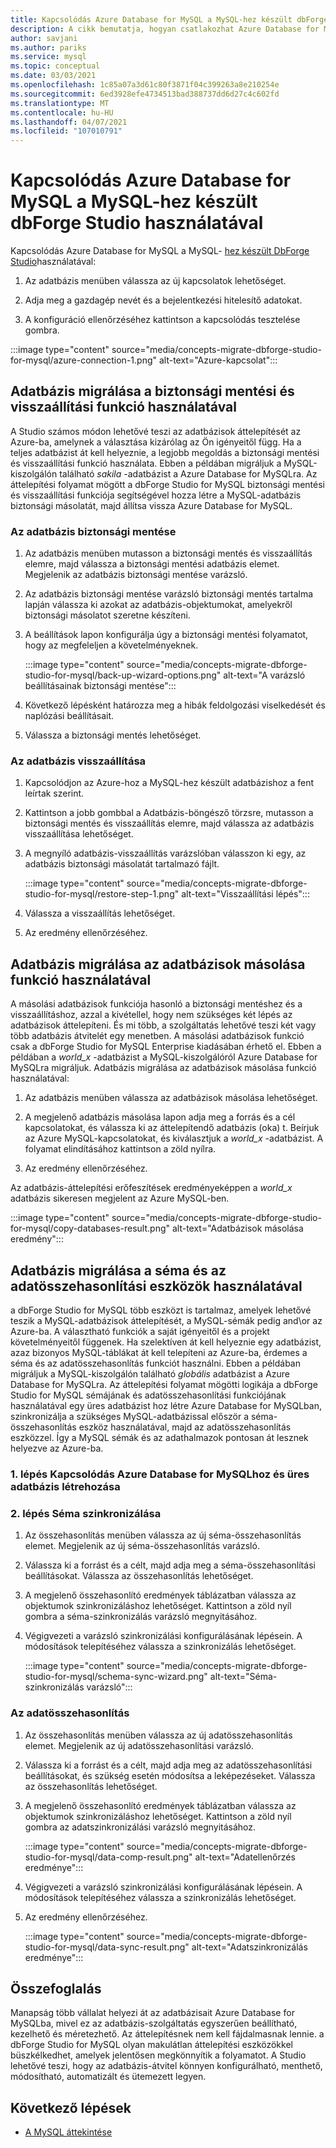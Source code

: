 ```yaml
---
title: Kapcsolódás Azure Database for MySQL a MySQL-hez készült dbForge Studio használatával
description: A cikk bemutatja, hogyan csatlakozhat Azure Database for MySQL-kiszolgálóhoz a MySQL-hez készült dbForge Studio használatával.
author: savjani
ms.author: pariks
ms.service: mysql
ms.topic: conceptual
ms.date: 03/03/2021
ms.openlocfilehash: 1c85a07a3d61c80f3871f04c399263a8e210254e
ms.sourcegitcommit: 6ed3928efe4734513bad388737dd6d27c4c602fd
ms.translationtype: MT
ms.contentlocale: hu-HU
ms.lasthandoff: 04/07/2021
ms.locfileid: "107010791"
---
```

# <a name="connect-to-azure-database-for-mysql-using-dbforge-studio-for-mysql"></a>Kapcsolódás Azure Database for MySQL a MySQL-hez készült dbForge Studio használatával

Kapcsolódás Azure Database for MySQL a MySQL- [hez készült DbForge Studio](https://www.devart.com/dbforge/mysql/studio/)használatával:

1. Az adatbázis menüben válassza az új kapcsolatok lehetőséget.

2. Adja meg a gazdagép nevét és a bejelentkezési hitelesítő adatokat.

3. A konfiguráció ellenőrzéséhez kattintson a kapcsolódás tesztelése gombra.

:::image type="content" source="media/concepts-migrate-dbforge-studio-for-mysql/azure-connection-1.png" alt-text="Azure-kapcsolat":::

## <a name="migrate-a-database-using-the-backup-and-restore-functionality"></a>Adatbázis migrálása a biztonsági mentési és visszaállítási funkció használatával

A Studio számos módon lehetővé teszi az adatbázisok áttelepítését az Azure-ba, amelynek a választása kizárólag az Ön igényeitől függ. Ha a teljes adatbázist át kell helyeznie, a legjobb megoldás a biztonsági mentési és visszaállítási funkció használata. Ebben a példában migráljuk a MySQL-kiszolgálón található *sakila* -adatbázist a Azure Database for MySQLra. Az áttelepítési folyamat mögött a dbForge Studio for MySQL biztonsági mentési és visszaállítási funkciója segítségével hozza létre a MySQL-adatbázis biztonsági másolatát, majd állítsa vissza Azure Database for MySQL.

### <a name="back-up-the-database"></a>Az adatbázis biztonsági mentése

1. Az adatbázis menüben mutasson a biztonsági mentés és visszaállítás elemre, majd válassza a biztonsági mentési adatbázis elemet. Megjelenik az adatbázis biztonsági mentése varázsló.

2. Az adatbázis biztonsági mentése varázsló biztonsági mentés tartalma lapján válassza ki azokat az adatbázis-objektumokat, amelyekről biztonsági másolatot szeretne készíteni.

3. A beállítások lapon konfigurálja úgy a biztonsági mentési folyamatot, hogy az megfeleljen a követelményeknek.

    :::image type="content" source="media/concepts-migrate-dbforge-studio-for-mysql/back-up-wizard-options.png" alt-text="A varázsló beállításainak biztonsági mentése":::

4. Következő lépésként határozza meg a hibák feldolgozási viselkedését és naplózási beállításait.

5. Válassza a biztonsági mentés lehetőséget.

### <a name="restore-the-database"></a>Az adatbázis visszaállítása

1. Kapcsolódjon az Azure-hoz a MySQL-hez készült adatbázishoz a fent leírtak szerint.

2. Kattintson a jobb gombbal a Adatbázis-böngésző törzsre, mutasson a biztonsági mentés és visszaállítás elemre, majd válassza az adatbázis visszaállítása lehetőséget.

3. A megnyíló adatbázis-visszaállítás varázslóban válasszon ki egy, az adatbázis biztonsági másolatát tartalmazó fájlt.

    :::image type="content" source="media/concepts-migrate-dbforge-studio-for-mysql/restore-step-1.png" alt-text="Visszaállítási lépés":::

4. Válassza a visszaállítás lehetőséget.

5. Az eredmény ellenőrzéséhez.

## <a name="migrate-a-database-using-the-copy-databases-functionality"></a>Adatbázis migrálása az adatbázisok másolása funkció használatával

A másolási adatbázisok funkciója hasonló a biztonsági mentéshez és a visszaállításhoz, azzal a kivétellel, hogy nem szükséges két lépés az adatbázisok áttelepíteni. És mi több, a szolgáltatás lehetővé teszi két vagy több adatbázis átvitelét egy menetben. A másolási adatbázisok funkció csak a dbForge Studio for MySQL Enterprise kiadásában érhető el.
Ebben a példában a *world_x* -adatbázist a MySQL-kiszolgálóról Azure Database for MySQLra migráljuk.
Adatbázis migrálása az adatbázisok másolása funkció használatával:

1. Az adatbázis menüben válassza az adatbázisok másolása lehetőséget. 

2. A megjelenő adatbázis másolása lapon adja meg a forrás és a cél kapcsolatokat, és válassza ki az áttelepítendő adatbázis (oka) t. Beírjuk az Azure MySQL-kapcsolatokat, és kiválasztjuk a *world_x* -adatbázist. A folyamat elindításához kattintson a zöld nyílra.

3. Az eredmény ellenőrzéséhez.

Az adatbázis-áttelepítési erőfeszítések eredményeképpen a *world_x* adatbázis sikeresen megjelent az Azure MySQL-ben.

:::image type="content" source="media/concepts-migrate-dbforge-studio-for-mysql/copy-databases-result.png" alt-text="Adatbázisok másolása eredmény":::

## <a name="migrate-a-database-using-schema-and-data-compare-tools"></a>Adatbázis migrálása a séma és az adatösszehasonlítási eszközök használatával

a dbForge Studio for MySQL több eszközt is tartalmaz, amelyek lehetővé teszik a MySQL-adatbázisok áttelepítését, a MySQL-sémák pedig and\or az Azure-ba. A választható funkciók a saját igényeitől és a projekt követelményeitől függenek. Ha szelektíven át kell helyeznie egy adatbázist, azaz bizonyos MySQL-táblákat át kell telepíteni az Azure-ba, érdemes a séma és az adatösszehasonlítás funkciót használni.
Ebben a példában migráljuk a MySQL-kiszolgálón található *globális* adatbázist a Azure Database for MySQLra. Az áttelepítési folyamat mögötti logikája a dbForge Studio for MySQL sémájának és adatösszehasonlítási funkciójának használatával egy üres adatbázist hoz létre Azure Database for MySQLban, szinkronizálja a szükséges MySQL-adatbázissal először a séma-összehasonlítás eszköz használatával, majd az adatösszehasonlítás eszközzel. Így a MySQL sémák és az adathalmazok pontosan át lesznek helyezve az Azure-ba.

### <a name="step-1-connect-to-azure-database-for-mysql-and-create-an-empty-database"></a>1. lépés Kapcsolódás Azure Database for MySQLhoz és üres adatbázis létrehozása

### <a name="step-2-schema-synchronization"></a>2. lépés Séma szinkronizálása

1. Az összehasonlítás menüben válassza az új séma-összehasonlítás elemet.
Megjelenik az új séma-összehasonlítás varázsló.

2. Válassza ki a forrást és a célt, majd adja meg a séma-összehasonlítási beállításokat. Válassza az összehasonlítás lehetőséget.

3. A megjelenő összehasonlító eredmények táblázatban válassza az objektumok szinkronizáláshoz lehetőséget. Kattintson a zöld nyíl gombra a séma-szinkronizálás varázsló megnyitásához.

4. Végigvezeti a varázsló szinkronizálási konfigurálásának lépésein. A módosítások telepítéséhez válassza a szinkronizálás lehetőséget.

    :::image type="content" source="media/concepts-migrate-dbforge-studio-for-mysql/schema-sync-wizard.png" alt-text="Séma-szinkronizálás varázsló":::

### <a name="data-comparison"></a>Az adatösszehasonlítás

1. Az összehasonlítás menüben válassza az új adatösszehasonlítás elemet. Megjelenik az új adatösszehasonlítási varázsló.

2. Válassza ki a forrást és a célt, majd adja meg az adatösszehasonlítási beállításokat, és szükség esetén módosítsa a leképezéseket. Válassza az összehasonlítás lehetőséget.

3. A megjelenő összehasonlító eredmények táblázatban válassza az objektumok szinkronizáláshoz lehetőséget. Kattintson a zöld nyíl gombra az adatszinkronizálási varázsló megnyitásához.

    :::image type="content" source="media/concepts-migrate-dbforge-studio-for-mysql/data-comp-result.png" alt-text="Adatellenőrzés eredménye":::

4. Végigvezeti a varázsló szinkronizálási konfigurálásának lépésein. A módosítások telepítéséhez válassza a szinkronizálás lehetőséget.

5. Az eredmény ellenőrzéséhez.

    :::image type="content" source="media/concepts-migrate-dbforge-studio-for-mysql/data-sync-result.png" alt-text="Adatszinkronizálás eredménye":::

## <a name="summary"></a>Összefoglalás

Manapság több vállalat helyezi át az adatbázisait Azure Database for MySQLba, mivel ez az adatbázis-szolgáltatás egyszerűen beállítható, kezelhető és méretezhető. Az áttelepítésnek nem kell fájdalmasnak lennie. a dbForge Studio for MySQL olyan makulátlan áttelepítési eszközökkel büszkélkedhet, amelyek jelentősen megkönnyítik a folyamatot. A Studio lehetővé teszi, hogy az adatbázis-átvitel könnyen konfigurálható, menthető, módosítható, automatizált és ütemezett legyen.

## <a name="next-steps"></a>Következő lépések
- [A MySQL áttekintése](overview.md)
